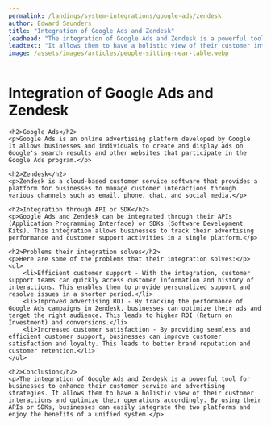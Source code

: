 ```yaml
---
permalink: /landings/system-integrations/google-ads/zendesk
author: Edward Saunders
title: "Integration of Google Ads and Zendesk"
leadhead: "The integration of Google Ads and Zendesk is a powerful tool for businesses to enhance their customer service and advertising strategies"
leadtext: "It allows them to have a holistic view of their customer interactions and optimize their operations accordingly. By using their APIs or SDKs, businesses can easily integrate the two platforms and enjoy the benefits of a unified system."
image: /assets/images/articles/people-sitting-near-table.webp
---
```

<div class="arttext">	<h1>Integration of Google Ads and Zendesk</h1>
	
	<h2>Google Ads</h2>
	<p>Google Ads is an online advertising platform developed by Google. It allows businesses and individuals to create and display ads on Google's search results and other websites that participate in the Google Ads program.</p>
	
	<h2>Zendesk</h2>
	<p>Zendesk is a cloud-based customer service software that provides a platform for businesses to manage customer interactions through various channels such as email, phone, chat, and social media.</p>
	
	<h2>Integration through API or SDK</h2>
	<p>Google Ads and Zendesk can be integrated through their APIs (Application Programming Interface) or SDKs (Software Development Kits). This integration allows businesses to track their advertising performance and customer support activities in a single platform.</p>
	
	<h2>Problems their integration solves</h2>
	<p>Here are some of the problems that their integration solves:</p>
	<ul>
		<li>Efficient customer support - With the integration, customer support teams can quickly access customer information and history of interactions. This enables them to provide personalized support and resolve issues in a shorter period.</li>
		<li>Improved advertising ROI - By tracking the performance of Google Ads campaigns in Zendesk, businesses can optimize their ads and target the right audience. This leads to higher ROI (Return on Investment) and conversions.</li>
		<li>Increased customer satisfaction - By providing seamless and efficient customer support, businesses can improve customer satisfaction and loyalty. This leads to better brand reputation and customer retention.</li>
	</ul>
	
	<h2>Conclusion</h2>
	<p>The integration of Google Ads and Zendesk is a powerful tool for businesses to enhance their customer service and advertising strategies. It allows them to have a holistic view of their customer interactions and optimize their operations accordingly. By using their APIs or SDKs, businesses can easily integrate the two platforms and enjoy the benefits of a unified system.</p>
	
</div>